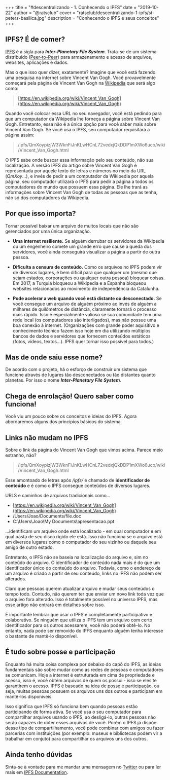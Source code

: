 +++
title = "#descentralizando - 1. Conhecendo o IPFS"
date = "2019-10-22"
author = "@ratsclub"
cover = "ratsclub/descentralizando-1-ipfs/st-peters-basilica.jpg"
description = "Conhecendo o IPFS e seus conceitos"
+++

## IPFS? É de comer?

[IPFS](https://ipfs.io/) é a sigla para ***Inter-Planetary File System***. Trata-se de um sistema distribuído ([Peer-to-Peer](https://pt.wikipedia.org/wiki/Peer-to-peer)) para armazenamento e acesso de arquivos, websites, aplicações e dados.

Mas o que isso quer dizer, exatamente? Imagine que você está fazendo uma pesquisa na internet sobre Vincent Van Gogh. Você provavelmente começará pela página de Vincent Van Gogh na [Wikipedia](https://pt.wikipedia.org/) que será algo como:

> [https://en.wikipedia.org/wiki/Vincent_Van_Gogh](https://en.wikipedia.org/wiki/Vincent_Van_Gogh)

Quando você colocar essa URL no seu navegador, você está pedindo para que um computador da Wikipedia lhe forneça a página sobre Vincent Van Gogh. Entretanto, essa não é a única opção para você saber mais sobre Vincent Van Gogh. Se você usa o IPFS, seu computador requisitará a página assim:

> /ipfs/QmXoypizjW3WknFiJnKLwHCnL72vedxjQkDDP1mXWo6uco/wiki/Vincent_Van_Gogh.html

O IPFS sabe onde buscar essa informação pelo seu conteúdo, não sua localização. A versão IPFS do artigo sobre Vincent Van Gogh é representada por aquele texto de letras e números no meio da URL (*QmXoy*...), e invés de pedir a um computador da Wikipedia por aquela página, seu computador utilizará o IPFS para pedir a página a todos os computadores do mundo que possuem essa página. Ele lhe trará as informações sobre Vincent Van Gogh de todas as pessoas que as tenha, não só dos computadores da Wikipedia.

## Por que isso importa?

Tornar possível baixar um arquivo de muitos locais que não são gerenciados por uma única organização.

- **Uma internet resiliente.** Se alguém derrubar os servidores da Wikipedia ou um engenheiro comete um grande erro que cause a queda dos servidores, você ainda conseguirá visualizar a página a partir de outra pessoa.

- **Dificulta a censura de conteúdo.** Como os arquivos no IPFS podem vir de diversos lugares, é bem difícil para que qualquer um (mesmo que sejam estados, corporações ou qualquer outra pessoa) bloquear coisas. Em 2017, a Turquia bloqueou a Wikipedia e a Espanha bloqueou websites relacionados ao movimento de independência da Catalunha.

- **Pode acelerar a web quando você está distante ou desconectado.** Se você consegue um arquivo de alguém próximo ao invés de alguém a milhares de quilômetros de distância, claramente tornará o processo mais rápido. Isso é especialmente valioso se sua comunidade tem uma rede local (os computadores são interligados), mas não possue uma boa conexão à internet. (Organizações com grande poder aquisitivo e conhecimento técnico fazem isso hoje em dia utilizando múltiplos bancos de dados e servidores que fornecem conteúdos estáticos (fotos, vídeos, textos...). IPFS quer tornar isso possível para todos.)

## Mas de onde saiu esse nome?

De acordo com o projeto, há o esforço de construir um sistema que funcione através de lugares tão desconectados ou tão distantes quanto planetas. Por isso o nome ***Inter-Planetary File System***.

## Chega de enrolação! Quero saber como funciona!

Você viu um pouco sobre os conceitos e ideias do IPFS. Agora abordaremos alguns dos princípios básicos do sistema.

## Links não mudam no IPFS

Sobre o link da página do Vincent Van Gogh que vimos acima. Parece meio estranho, não?

> /ipfs/QmXoypizjW3WknFiJnKLwHCnL72vedxjQkDDP1mXWo6uco/wiki/Vincent_Van_Gogh.html

Esse amontoado de letras após */ipfs/* é chamado de **identificador de conteúdo** e é como o IPFS consegue conteúdos de diversos lugares.

URLS e caminhos de arquivos tradicionais como...

- [https://en.wikipedia.org/wiki/Vincent_Van_Gogh](https://en.wikipedia.org/wiki/Vincent_Van_Gogh)
- /Users/Joao/Documents/file.doc
- C:\Users\Joao\My Documents\apresentacao.ppt

...identificam um arquivo onde está localizado - em qual computador e em qual pasta de seu disco rígido ele está. Isso não funciona se o arquivo está em diversos lugares como o computador do seu vizinho ou daquele seu amigo de outro estado.

Entretanto, o IPFS não se baseia na localização do arquivo e, sim no conteúdo do arquivo. O identificador de conteúdo nada mais é do que um identificador único do conteúdo do arquivo. Todavia, como o endereço de um arquivo é criado a partir de seu conteúdo, links no IPFS não podem ser alterados.

Claro que pessoas querem atualizar arquivo e mudar seus conteúdos o tempo todo. Contudo, não querem ter que enviar um novo link toda vez que o arquivo fora alterado. Isso é totalmente possível no universo IPFS, mas esse artigo não entrará em detalhes sobre isso.

É importante lembrar que usar o IPFS é completamente participativo e colaborativo. Se ninguém que utiliza o IPFS tem um arquivo com certo identificador para os outros acessarem, você não poderá obtê-lo. No entanto, nada pode ser removido do IPFS enquanto alguém tenha interesse o bastante de mantê-lo disponível.

## É tudo sobre posse e participação

Enquanto há muita coisa complexa por debaixo do capô do IPFS, as ideias fundamentais são sobre mudar como as redes de pessoas e computadores se comunicam. Hoje a internet é estruturada em cima de propriedade e acesso, isso é, você obtém arquivos de quem os possui - isso se eles te garantirem o acesso. IPFS é baseado na idea de posse e participação, ou seja, muitas pessoas possuem os arquivos uns dos outros e participam em mantê-los disponíveis.

Isso significa que IPFS só funciona bem quando pessoas estão participando de forma ativa. Se você usa o seu computador para compartilhar arquivos usando o IPFS, ao desligá-lo, outras pessoas não serão capazes de obter esses arquivos de você. Porém o IPFS já dispõe desse tipo de compartilhamento, você pode combinar com amigos ou fazer parcerias com instituições (por exemplo: museus e bibliotecas podem vir a trabalhar em conjuto) para compartilhar os arquivos uns dos outros.

## Ainda tenho dúvidas

Sinta-se à vontade para me mandar uma mensagem no [Twitter](https://twitter.com/ratsclub) ou para ler mais em [IPFS Documentation](https://docs.ipfs.io/).
